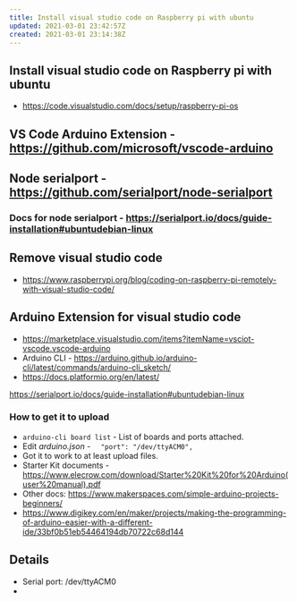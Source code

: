 ```yaml
---
title: Install visual studio code on Raspberry pi with ubuntu
updated: 2021-03-01 23:42:57Z
created: 2021-03-01 23:14:38Z
---
```


## Install visual studio code on Raspberry pi with ubuntu
* https://code.visualstudio.com/docs/setup/raspberry-pi-os
## VS Code Arduino Extension - https://github.com/microsoft/vscode-arduino
## Node serialport - https://github.com/serialport/node-serialport
### Docs for node serialport - https://serialport.io/docs/guide-installation#ubuntudebian-linux

## Remove visual studio code
* https://www.raspberrypi.org/blog/coding-on-raspberry-pi-remotely-with-visual-studio-code/
## Arduino Extension for visual studio code
* https://marketplace.visualstudio.com/items?itemName=vsciot-vscode.vscode-arduino
* Arduino CLI - https://arduino.github.io/arduino-cli/latest/commands/arduino-cli_sketch/
* https://docs.platformio.org/en/latest/

https://serialport.io/docs/guide-installation#ubuntudebian-linux

### How to get it to upload
* `arduino-cli board list` - List of boards and ports attached.
* Edit *arduino.json* - `  "port": "/dev/ttyACM0",`
* Got it to work to at least upload files.
* Starter Kit documents - https://www.elecrow.com/download/Starter%20Kit%20for%20Arduino(user%20manual).pdf
* Other docs: https://www.makerspaces.com/simple-arduino-projects-beginners/
* https://www.digikey.com/en/maker/projects/making-the-programming-of-arduino-easier-with-a-different-ide/33bf0b51eb54464194db70722c68d144
## Details
* Serial port: /dev/ttyACM0 
* 